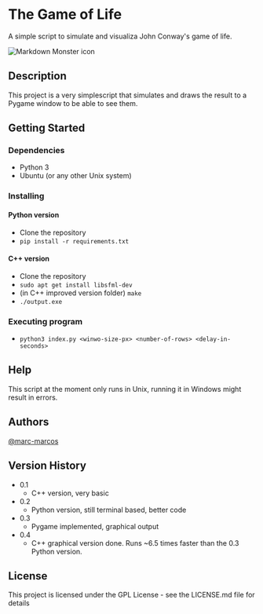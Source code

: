 # The Game of Life 

A simple script to simulate and visualiza John Conway's game of life.

<img src="img/readme_gif.gif"
     alt="Markdown Monster icon"
     />

## Description

This project is a very simplescript that simulates and draws the result to a Pygame window to be able to see them.

## Getting Started

### Dependencies

* Python 3
* Ubuntu (or any other Unix system) 

### Installing

#### Python version
* Clone the repository
* ``pip install -r requirements.txt``

#### C++ version
* Clone the repository
* ``sudo apt get install libsfml-dev``
* (in C++ improved version folder) ``make``
* ``./output.exe``

### Executing program

* ``python3 index.py <winwo-size-px> <number-of-rows> <delay-in-seconds>``

## Help

This script at the moment only runs in Unix, running it in Windows might result in errors.

## Authors
[@marc-marcos](https://github.com/marc-marcos)

## Version History

* 0.1
    * C++ version, very basic
* 0.2
    * Python version, still terminal based, better code
* 0.3
    * Pygame implemented, graphical output
* 0.4
    * C++ graphical version done. Runs ~6.5 times faster than the 0.3 Python version.

## License

This project is licensed under the GPL License - see the LICENSE.md file for details